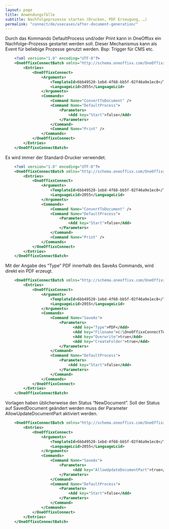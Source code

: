 ```yaml
---
layout: page
title: Anwendungsfälle
subtitle: Nachfolgeprozesse starten (Drucken, PDF Erzeugung, …)
permalink: "connect/de/usecases/after-document-generation/"
---
```


Durch das Kommando DefaultProcess und/oder Print  kann in OneOffixx ein Nachfolge-Prozesss gestartet werden soll. Dieser Mechanismus kann als Event für beliebige Prozesse genutzt werden. Bsp: Trigger für CMS etc.

```xml
    <?xml version="1.0" encoding="UTF-8"?>
    <OneOffixxConnectBatch xmlns="http://schema.oneoffixx.com/OneOffixxConnectBatch/1" xmlns:xsi="http://www.w3.org/2001/XMLSchema-instance">
    	<Entries>
    		<OneOffixxConnect>
    			<Arguments>
    				<TemplateId>6bb49520-1ebd-4f68-bb5f-02f46a9e1ec8</TemplateId>
    				<LanguageLcid>2055</LanguageLcid>
    			</Arguments>
    			<Commands>
    				<Command Name="ConvertToDocument" />
    				<Command Name="DefaultProcess">
    					<Parameters>
    						<Add key="Start">false</Add>
    					</Parameters>
    				</Command>
    				<Command Name="Print" />
    			</Commands>
    		</OneOffixxConnect>
    	</Entries>
    </OneOffixxConnectBatch>    
```

Es wird immer der Standard-Drucker verwendet.

```xml
    <?xml version="1.0" encoding="UTF-8"?>
    <OneOffixxConnectBatch xmlns="http://schema.oneoffixx.com/OneOffixxConnectBatch/1" xmlns:xsi="http://www.w3.org/2001/XMLSchema-instance">
    	<Entries>
    		<OneOffixxConnect>
    			<Arguments>
    				<TemplateId>6bb49520-1ebd-4f68-bb5f-02f46a9e1ec8</TemplateId>
    				<LanguageLcid>2055</LanguageLcid>
    			</Arguments>
    			<Commands>
    				<Command Name="ConvertToDocument" />
    				<Command Name="DefaultProcess">
    					<Parameters>
    						<Add key="Start">false</Add>
    					</Parameters>
    				</Command>
    				<Command Name="Print" />
    			</Commands>
    		</OneOffixxConnect>
    	</Entries>
    </OneOffixxConnectBatch>
```

Mit der Angabe des “Type” PDF innerhalb des SaveAs Commands, wird direkt ein PDF erzeugt.

```xml
    <OneOffixxConnectBatch xmlns="http://schema.oneoffixx.com/OneOffixxConnectBatch/1" xmlns:xsi="http://www.w3.org/2001/XMLSchema-instance">
    	<Entries>
    		<OneOffixxConnect>
    			<Arguments>
    				<TemplateId>6bb49520-1ebd-4f68-bb5f-02f46a9e1ec8</TemplateId>
    				<LanguageLcid>2055</LanguageLcid>
    			</Arguments>
    			<Commands>
    				<Command Name="SaveAs">
    					<Parameters>
    					      <Add key="Type">PDF</Add>
    					      <Add key="Filename">c:\OneOffixxConnectTest\OneOffixxConnect.pdf</Add>
    					      <Add key="Overwrite">true</Add>
    					      <Add key="CreateFolder">true</Add>
    					</Parameters>
    				</Command>
    				<Command Name="DefaultProcess">
    					<Parameters>
    						<Add key="Start">false</Add>
    					</Parameters>
    				</Command>
    			</Commands>
    		</OneOffixxConnect>
    	</Entries>
    </OneOffixxConnectBatch>
```

Vorlagen haben üblicherweise den Status “NewDocument”. Soll der Status auf SavedDocument geändert werden muss der Parameter AllowUpdateDocumentPart aktiviert werden. 

```xml
    <OneOffixxConnectBatch xmlns="http://schema.oneoffixx.com/OneOffixxConnectBatch/1" xmlns:xsi="http://www.w3.org/2001/XMLSchema-instance">
    	<Entries>
    		<OneOffixxConnect>
    			<Arguments>
    				<TemplateId>6bb49520-1ebd-4f68-bb5f-02f46a9e1ec8</TemplateId>
    				<LanguageLcid>2055</LanguageLcid>
    			</Arguments>
    			<Commands>
    				<Command Name="SaveAs">
    					<Parameters>
    					      <Add key="AllowUpdateDocumentPart">true</Add>
    					</Parameters>
    				</Command>
    				<Command Name="DefaultProcess">
    					<Parameters>
    						<Add key="Start">false</Add>
    					</Parameters>
    				</Command>
    			</Commands>
    		</OneOffixxConnect>
    	</Entries>
    </OneOffixxConnectBatch>
```
